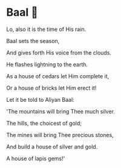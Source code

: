 # Baal 👺

Lo, also it is the time of His rain.

Baal sets the season,

And gives forth His voice from the clouds.

He flashes lightning to the earth.

As a house of cedars let Him complete it,

Or a house of bricks let Him erect it!

Let it be told to Aliyan Baal:

'The mountains will bring Thee much silver.

The hills, the choicest of gold;

The mines will bring Thee precious stones,

And build a house of silver and gold.

A house of lapis gems!'
